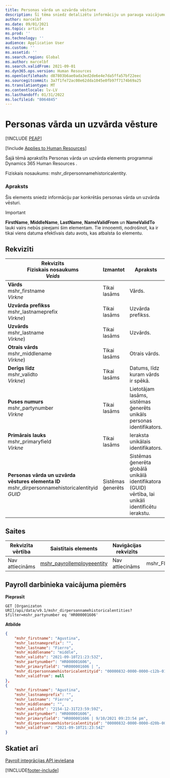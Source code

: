 ```yaml
---
title: Personas vārda un uzvārda vēsture
description: Šī tēma sniedz detalizētu informāciju un parauga vaicājumu Personas vārda un uzvārda vēstures elementam programmā Dynamics 365 Human Resources.
author: marcelbf
ms.date: 09/01/2021
ms.topic: article
ms.prod: ''
ms.technology: ''
audience: Application User
ms.custom: ''
ms.assetid: ''
ms.search.region: Global
ms.author: marcelbf
ms.search.validFrom: 2021-09-01
ms.dyn365.ops.version: Human Resources
ms.openlocfilehash: d87803b6ae0ada3ed2de6e4e7da5ffa57bf22eec
ms.sourcegitcommit: 3a7f1fe72ac08e62dda1045e0fb97f7174b69a25
ms.translationtype: MT
ms.contentlocale: lv-LV
ms.lasthandoff: 01/31/2022
ms.locfileid: "8064845"
---
```

# <a name="person-name-history"></a>Personas vārda un uzvārda vēsture


[!INCLUDE [PEAP](../includes/peap-1.md)]

[!include [Applies to Human Resources](../includes/applies-to-hr.md)]

Šajā tēmā aprakstīts Personas vārda un uzvārda elements programmai Dynamics 365 Human Resources .

Fiziskais nosaukums: mshr_dirpersonnamehistoricalentity.

### <a name="description"></a>Apraksts

Šis elements sniedz informāciju par konkrētās personas vārda un uzvārda vēsturi.

> [!IMPORTANT] 
> **FirstName**, **MiddleName**, **LastName**, **NameValidFrom** un **NameValidTo** lauki vairs nebūs pieejami šim elementam. Tie irnoņemti, nodrošinot, ka ir tikai viens datuma efektīvais datu avots, kas atbalsta šo elementu.

## <a name="properties"></a>Rekvizīti

| Rekvizīts</br>**Fiziskais nosaukums**</br>**_Veids_** | Izmantot | Apraksts |
| --- | --- | --- |
| **Vārds**</br>mshr_firstname</br>*Virkne* | Tikai lasāms | Vārds. |
| **Uzvārda prefikss**</br>mshr_lastnameprefix</br>*Virkne*) | Tikai lasāms | Uzvārda prefikss. |
| **Uzvārds**</br>mshr_lastname</br>*Virkne*) | Tikai lasāms | Uzvārds. |
| **Otrais vārds**</br>mshr_middlename</br>*Virkne*) | Tikai lasāms | Otrais vārds. |
| **Derīgs līdz**</br>mshr_validto</br>*Virkne*) | Tikai lasāms | Datums, l​īdz kuram vārds ir spēkā. |
| **Puses numurs**</br>mshr_partynumber</br>*Virkne* | Tikai lasāms | Lietotājam lasāms, sistēmas ģenerēts unikāls personas identifikators. |
| **Primārais lauks**</br>mshr_primaryfield</br>*Virkne* | Tikai lasāms | Ieraksta unikālais identifikators. |
| **Personas vārda un uzvārda vēstures elementa ID**</br>mshr_dirpersonnamehistoricalentityid</br>*GUID* | Sistēmas ģenerēts | Sistēmas ģenerēta globālā unikālā identifikatora (GUID) vērtība, lai unikāli identificētu ierakstu. |

## <a name="relations"></a>Saites

| Rekvizīta vērtība | Saistītais elements | Navigācijas rekvizīts | Kolekcijas veids |
| --- | --- | --- | --- |
| Nav attiecināms | [mshr_payrollemployeeentity](hr-admin-integration-payroll-api-payroll-employee.md) | Nav attiecināms | mshr_FK_PayrollEmployeeEntity_Name |

## <a name="example-query-for-payroll-employee"></a>Payroll darbinieka vaicājuma piemērs

**Pieprasīt**

```http
GET [Organizaton URI]/api/data/v9.1/mshr_dirpersonnamehistoricalentities?$filter=mshr_partynumber eq 'HR000001606'
```

**Atbilde**

```json
{
    "mshr_firstname": "Agustina",
    "mshr_lastnameprefix": "",
    "mshr_lastname": "Fierro",
    "mshr_middlename": "middle",
    "mshr_validto": "2021-09-10T21:23:53Z",
    "mshr_partynumber": "HR000001606",
    "mshr_primaryfield": "HR000001606 | ",
    "mshr_dirpersonnamehistoricalentityid": "00000832-0000-0000-c12b-014105000000",
    "mshr_validfrom": null
},
{
    "mshr_firstname": "Agustina",
    "mshr_lastnameprefix": "",
    "mshr_lastname": "Fierro",
    "mshr_middlename": "",
    "mshr_validto": "2154-12-31T23:59:59Z",
    "mshr_partynumber": "HR000001606",
    "mshr_primaryfield": "HR000001606 | 9/10/2021 09:23:54 pm",
    "mshr_dirpersonnamehistoricalentityid": "00000832-0000-0000-d20b-000010000000",
    "mshr_validfrom": "2021-09-10T21:23:54Z"
}
```

## <a name="see-also"></a>Skatiet arī

[Payroll integrācijas API ieviešana](hr-admin-integration-payroll-api-introduction.md)

[!INCLUDE[footer-include](../includes/footer-banner.md)]
